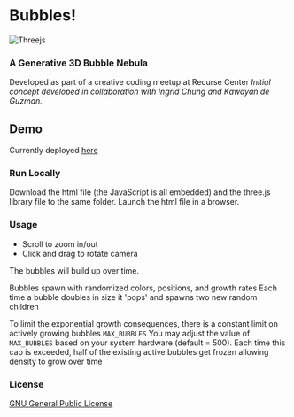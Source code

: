 # Bubbles!
![Threejs](https://img.shields.io/badge/threejs-black?style=for-the-badge&logo=three.js&logoColor=white)
### A Generative 3D Bubble Nebula

Developed as part of a creative coding meetup at Recurse Center
*Initial concept developed in collaboration with Ingrid Chung and Kawayan de Guzman.*

## Demo
Currently deployed [here](https://zenlex.github.io/bubbles)

### Run Locally
Download the html file (the JavaScript is all embedded) and the three.js library file to the same folder. 
Launch the html file in a browser. 

### Usage
- Scroll to zoom in/out
- Click and drag to rotate camera

The bubbles will build up over time. 

Bubbles spawn with randomized colors, positions, and growth rates
Each time a bubble doubles in size it 'pops' and spawns two new random children

To limit the exponential growth consequences, there is a constant limit on actively growing bubbles `MAX_BUBBLES`
You may adjust the value of `MAX_BUBBLES` based on your system hardware (default = 500). 
Each time this cap is exceeded, half of the existing active bubbles get frozen allowing density to grow over time

### License
[GNU General Public License](https://opensource.org/licenses/GPL-3.0)
